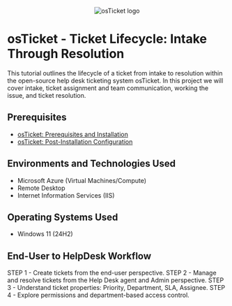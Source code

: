 <p align="center">
<img src="https://i.imgur.com/Clzj7Xs.png" alt="osTicket logo"/>
</p>

<h1>osTicket - Ticket Lifecycle: Intake Through Resolution</h1>
This tutorial outlines the lifecycle of a ticket from intake to resolution within the open-source help desk ticketing system osTicket.
In this project we will cover intake, ticket assignment and team communication, working the issue, and ticket resolution.<br />


<h2>Prerequisites</h2>

- [osTicket: Prerequisites and Installation](https://github.com/ahaborte918/osticket-prereqs)
- [osTicket: Post-Installation Configuration](https://github.com/ahaborte918/osticket-post-install-config)

<h2>Environments and Technologies Used</h2>

- Microsoft Azure (Virtual Machines/Compute)
- Remote Desktop
- Internet Information Services (IIS)

<h2>Operating Systems Used </h2>

- Windows 11</b> (24H2)

<h2>End-User to HelpDesk Workflow</h2>
STEP 1 - Create tickets from the end-user perspective.
STEP 2 - Manage and resolve tickets from the Help Desk agent and Admin  perspective.
STEP 3 - Understand ticket properties: Priority, Department, SLA, Assignee.
STEP 4 - Explore permissions and department-based access control.

  
